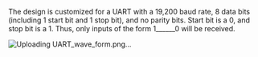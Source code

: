 The design is customized for a UART with a 19,200 baud rate, 8 data bits (including 1 start bit and 1 stop bit), and no parity bits.
Start bit is a 0, and stop bit is a 1. Thus, only inputs of the form 1______0 will be received.




![Uploading UART_wave_form.png…]()
